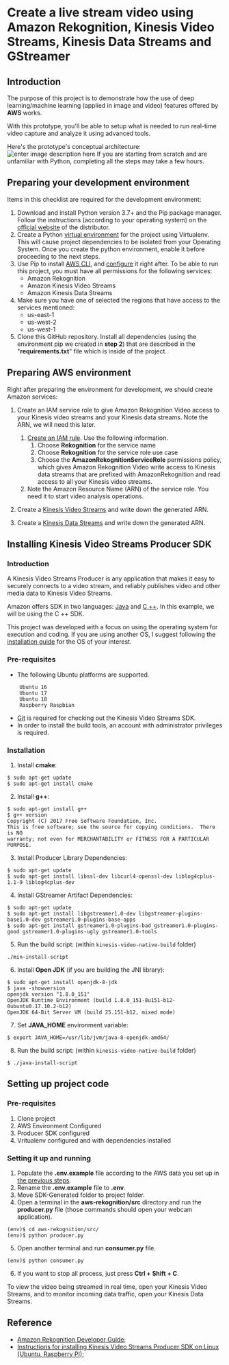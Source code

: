 # Create a live stream video using Amazon Rekognition, Kinesis Video Streams, Kinesis Data Streams and GStreamer 

## Introduction
The purpose of this project is to demonstrate how the use of deep learning/machine learning (applied in image and video) features offered by **AWS** works.

With this prototype, you'll be able to setup what is needed to run real-time video capture and analyze it using advanced tools.

Here's the prototype's conceptual architecture:
![enter image description here](https://d1.awsstatic.com/re19/KVS_WebRTC/product-page-diagram_Kinesis-video-streams_how-it-works_01.cb5682fffec40aed239111f7454a586b31d6e680.png)
If you are starting from scratch and are unfamiliar with Python, completing all the steps may take a few hours.

## Preparing your development environment
Items in this checklist are required for the development environment:

 1. Download and install Python version 3.7+ and the Pip package manager. Follow the instructions (according to your operating system) on the [official website](https://www.python.org/downloads/) of the distributor. 
 2. Create a Python [virtual environment](https://virtualenv.pypa.io/en/stable/) for the project using Virtualenv. This will cause project dependencies to be isolated from your Operating System. Once you create the python environment, enable it before proceeding to the next steps.
 3. Use Pip to install [AWS CLI](https://docs.aws.amazon.com/cli/latest/userguide/cli-chap-install.html), and [configure](https://docs.aws.amazon.com/cli/latest/userguide/cli-chap-configure.html) it right after. To be able to run this project, you must have all permissions for the following services:
	 - Amazon Rekognition
	 - Amazon Kinesis Video Streams
	 - Amazon Kinesis Data Streams
4. Make sure you have one of selected the regions that have access to the services mentioned:
	 - us-east-1
	 - us-west-2
	 - us-west-1
5. Clone this GitHub repository. Install all dependencies (using the environment pip we created in **step 2**) that are described in the "**requirements.txt**" file which is inside of the project.
 

## Preparing AWS environment
Right after preparing the environment for development, we should create Amazon services:

 1. Create an IAM service role to give Amazon Rekognition Video access to your Kinesis video streams and your Kinesis data streams. Note the ARN,  we will need this later.
	   1. [Create an IAM rule](https://docs.aws.amazon.com/IAM/latest/UserGuide/id_roles_create_for-service.html). Use the following information.
		   1. Choose **Rekognition** for the service name
		   2. Choose **Rekognition** for the service role use case
		   3. Choose the **AmazonRekognitionServiceRole** permissions policy, which gives Amazon Rekognition Video write access to Kinesis data streams that are prefixed with AmazonRekognition and read access to all your Kinesis video streams.
	2. Note the Amazon Resource Name (ARN) of the service role. You need it to start video analysis operations.

 2. Create a [Kinesis Video Streams](https://docs.aws.amazon.com/kinesisvideostreams/latest/dg/gs-createstream.html) and write down the generated ARN.
 3. Create a [Kinesis Data Streams](https://docs.aws.amazon.com/streams/latest/dev/introduction.html) and write down the generated ARN.

## Installing Kinesis Video Streams Producer SDK
### Introduction
A Kinesis Video Streams Producer is any application that makes it easy to securely connects to a video stream, and reliably publishes video and other media data to Kinesis Video Streams.

Amazon offers SDK in two languages: [Java](https://github.com/awslabs/amazon-kinesis-video-streams-producer-sdk-java) and [C ++](https://github.com/awslabs/amazon-kinesis-video-streams-producer-sdk-cpp). In this example, we will be using the C ++ SDK.

This project was developed with a focus on using the operating system for execution and coding. If you are using another OS, I suggest following the [installation guide](https://github.com/awslabs/amazon-kinesis-video-streams-producer-sdk-cpp#build-and-install-kinesis-video-streams-producer-sdk-and-sample-applications) for the OS of your interest.

### Pre-requisites
- The following Ubuntu platforms are supported.
```console
    Ubuntu 16
    Ubuntu 17
    Ubuntu 18
    Raspberry Raspbian
```
- [Git](https://git-scm.com/downloads) is required for checking out the Kinesis Video Streams SDK.
- In order to install the build tools, an account with administrator privileges is required.

### Installation
1. Install **cmake**:
```console
$ sudo apt-get update
$ sudo apt-get install cmake
```
2. Install **g++**:
```console
$ sudo apt-get install g++
$ g++ version
Copyright (C) 2017 Free Software Foundation, Inc.
This is free software; see the source for copying conditions.  There is NO
warranty; not even for MERCHANTABILITY or FITNESS FOR A PARTICULAR PURPOSE.
```
3. Install Producer Library Dependencies:
```console
$ sudo apt-get update
$ sudo apt-get install libssl-dev libcurl4-openssl-dev liblog4cplus-1.1-9 liblog4cplus-dev
```
4. Install GStreamer Artifact Dependencies:
```console
$ sudo apt-get update
$ sudo apt-get install libgstreamer1.0-dev libgstreamer-plugins-base1.0-dev gstreamer1.0-plugins-base-apps
$ sudo apt-get install gstreamer1.0-plugins-bad gstreamer1.0-plugins-good gstreamer1.0-plugins-ugly gstreamer1.0-tools
```
5. Run the build script: (within  `kinesis-video-native-build`  folder)
```console
./min-install-script
```
6. Install  **Open JDK**  (if you are building the JNI library):
```console
$ sudo apt-get install openjdk-8-jdk
$ java -showversion
openjdk version "1.8.0_151"
OpenJDK Runtime Environment (build 1.8.0_151-8u151-b12-0ubuntu0.17.10.2-b12)
OpenJDK 64-Bit Server VM (build 25.151-b12, mixed mode)
```

7. Set  **JAVA_HOME**  environment variable:
```console
$ export JAVA_HOME=/usr/lib/jvm/java-8-openjdk-amd64/
```

8. Run the build script: (within  `kinesis-video-native-build`  folder)
```console
$ ./java-install-script
```

## Setting up project code

### Pre-requisites
1. Clone project
2. AWS Environment Configured
3. Producer SDK configured
4. Vritualenv configured and with dependencies installed

### Setting it up and running
1. Populate the **.env.example** file according to the AWS data you set up in [the previous steps](https://github.com/samborba/aws-rekognition#preparing-aws-nvironment).
2. Rename the **.env.example** file to **.env**.
3. Move SDK-Generated folder to project folder.
4. Open a terminal in the **aws-rekognition/src** directory and run the **producer.py** file (those commands should open your webcam application).
```console
(env)$ cd aws-rekognition/src/
(env)$ python producer.py
```
5. Open another terminal and run **consumer.py** file.
```console
(env)$ python consumer.py
```
6. If you want to stop all process, just press **Ctrl + Shift + C**.

  
To view the video being streamed in real time, open your Kinesis Video Streams, and to monitor incoming data traffic, open your Kinesis Data Streams.

## Reference
- [Amazon Rekognition Developer Guide](https://docs.aws.amazon.com/rekognition/latest/dg/rekognition-dg.pdf);
- [Instructions for installing Kinesis Video Streams Producer SDK on Linux (Ubuntu, Raspberry PI)](https://github.com/awslabs/amazon-kinesis-video-streams-producer-sdk-cpp/blob/master/install-instructions-linux.md);